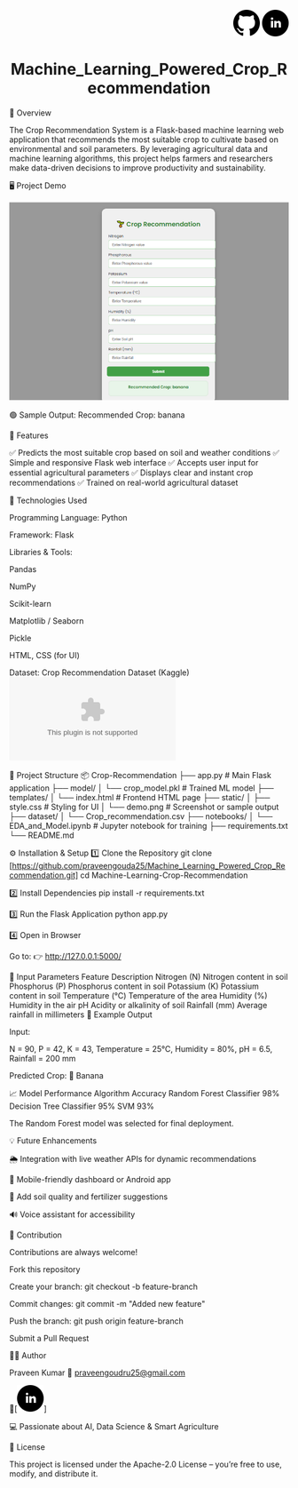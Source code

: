 <div align="right">
  
[1]: https://github.com/praveengouda25
[2]: https://www.linkedin.com/in/praveen-kumar-bcc2525/

[![github](https://github.com/praveengouda25/Telecom_Customer_Churn_Prediction/blob/4f3921b8f8104e2a1fd9ff8dbf2191765a89e228/icons/git.svg)][1]
[![linkedin](https://github.com/praveengouda25/Telecom_Customer_Churn_Prediction/blob/7cdd63bd3820d6a3cc1d61d0a78f976d942c9ea6/icons/linkedin.svg)][2]

</div>

# <div align="center">Machine_Learning_Powered_Crop_Recommendation</div>

📘 Overview

The Crop Recommendation System is a Flask-based machine learning web application that recommends the most suitable crop to cultivate based on environmental and soil parameters.
By leveraging agricultural data and machine learning algorithms, this project helps farmers and researchers make data-driven decisions to improve productivity and sustainability.

🖥️ Project Demo

![Crop Demo](https://github.com/praveengouda25/Machine_Learning_Powered_Crop_Recommendation/blob/a74b56c3924d096b0c999431ea435ff994221b3c/images/Screenshot%20(341).png)  


🟢 Sample Output:
Recommended Crop: banana

🚀 Features

✅ Predicts the most suitable crop based on soil and weather conditions
✅ Simple and responsive Flask web interface
✅ Accepts user input for essential agricultural parameters
✅ Displays clear and instant crop recommendations
✅ Trained on real-world agricultural dataset

🧠 Technologies Used

Programming Language: Python

Framework: Flask

Libraries & Tools:

Pandas

NumPy

Scikit-learn

Matplotlib / Seaborn

Pickle

HTML, CSS (for UI)

Dataset: Crop Recommendation Dataset (Kaggle)
![Dataset](https://github.com/praveengouda25/Machine_Learning_Powered_Crop_Recommendation/blob/3e4bdb7c11375dfff471a5ed0e1395ea6f7cb418/Crop_recommendation.csv)  


📂 Project Structure
📦 Crop-Recommendation
├── app.py                     # Main Flask application
├── model/
│   └── crop_model.pkl         # Trained ML model
├── templates/
│   └── index.html             # Frontend HTML page
├── static/
│   ├── style.css              # Styling for UI
│   └── demo.png               # Screenshot or sample output
├── dataset/
│   └── Crop_recommendation.csv
├── notebooks/
│   └── EDA_and_Model.ipynb    # Jupyter notebook for training
├── requirements.txt
└── README.md

⚙️ Installation & Setup
1️⃣ Clone the Repository
git clone [https://github.com/praveengouda25/Machine_Learning_Powered_Crop_Recommendation.git]
cd Machine-Learning-Crop-Recommendation

2️⃣ Install Dependencies
pip install -r requirements.txt

3️⃣ Run the Flask Application
python app.py

4️⃣ Open in Browser

Go to: 👉 http://127.0.0.1:5000/

🌱 Input Parameters
Feature	Description
Nitrogen (N)	Nitrogen content in soil
Phosphorus (P)	Phosphorus content in soil
Potassium (K)	Potassium content in soil
Temperature (°C)	Temperature of the area
Humidity (%)	Humidity in the air
pH	Acidity or alkalinity of soil
Rainfall (mm)	Average rainfall in millimeters
🧾 Example Output

Input:

N = 90, P = 42, K = 43, Temperature = 25°C, Humidity = 80%, pH = 6.5, Rainfall = 200 mm


Predicted Crop: 🌾 Banana

📈 Model Performance
Algorithm	Accuracy
Random Forest Classifier	98%
Decision Tree Classifier	95%
SVM	93%

The Random Forest model was selected for final deployment.

💡 Future Enhancements

🌦️ Integration with live weather APIs for dynamic recommendations

📱 Mobile-friendly dashboard or Android app

🧬 Add soil quality and fertilizer suggestions

🔊 Voice assistant for accessibility

🤝 Contribution

Contributions are always welcome!

Fork this repository

Create your branch: git checkout -b feature-branch

Commit changes: git commit -m "Added new feature"

Push the branch: git push origin feature-branch

Submit a Pull Request

🧑‍💻 Author

Praveen Kumar
📧 praveengoudru25@gmail.com

🔗[![linkedin Profile](https://github.com/praveengouda25/Telecom_Customer_Churn_Prediction/blob/7cdd63bd3820d6a3cc1d61d0a78f976d942c9ea6/icons/linkedin.svg)]

💻 Passionate about AI, Data Science & Smart Agriculture

🪪 License

This project is licensed under the Apache-2.0 License – you’re free to use, modify, and distribute it.

